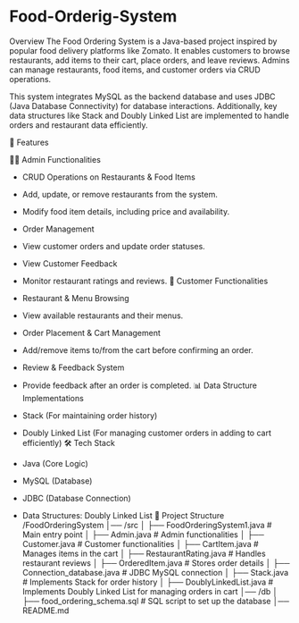 # Food-Orderig-System

Overview
The Food Ordering System is a Java-based project inspired by popular food delivery platforms like Zomato. It enables customers to browse restaurants, add items to their cart, place orders, and leave reviews. Admins can manage restaurants, food items, and customer orders via CRUD operations.

This system integrates MySQL as the backend database and uses JDBC (Java Database Connectivity) for database interactions. Additionally, key data structures like Stack and Doubly Linked List are implemented to handle orders and restaurant data efficiently.

🚀 Features

👨‍💼 Admin Functionalities

 * CRUD Operations on Restaurants & Food Items
 * Add, update, or remove restaurants from the system.
 * Modify food item details, including price and availability.
 * Order Management
 * View customer orders and update order statuses.
 * View Customer Feedback
 * Monitor restaurant ratings and reviews.
🛒 Customer Functionalities

 * Restaurant & Menu Browsing
 * View available restaurants and their menus.
 * Order Placement & Cart Management
 * Add/remove items to/from the cart before confirming an order.
 * Review & Feedback System
 * Provide feedback after an order is completed.
📊 Data Structure Implementations

 * Stack (For maintaining order history)
 * Doubly Linked List (For managing customer orders in adding to cart efficiently)
🛠 Tech Stack

 * Java (Core Logic)
 * MySQL (Database)
 * JDBC (Database Connection)
 * Data Structures: Doubly Linked List
📂 Project Structure
/FoodOrderingSystem │── /src │ ├── FoodOrderingSystem1.java # Main entry point │ ├── Admin.java # Admin functionalities │ ├── Customer.java # Customer functionalities │ ├── CartItem.java # Manages items in the cart │ ├── RestaurantRating.java # Handles restaurant reviews │ ├── OrderedItem.java # Stores order details │ ├── Connection_database.java # JDBC MySQL connection │ ├── Stack.java # Implements Stack for order history │ ├── DoublyLinkedList.java # Implements Doubly Linked List for managing orders in cart │── /db │ ├── food_ordering_schema.sql # SQL script to set up the database │── README.md

